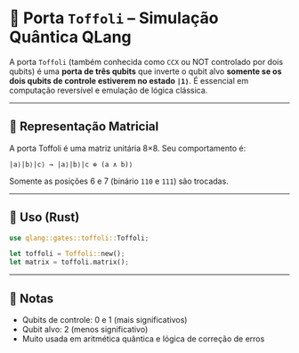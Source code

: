 # 🎯 Porta `Toffoli` – Simulação Quântica QLang

A porta `Toffoli` (também conhecida como `CCX` ou NOT controlado por dois qubits) é uma **porta de três qubits** que inverte o qubit alvo **somente se os dois qubits de controle estiverem no estado `|1⟩`**. É essencial em computação reversível e emulação de lógica clássica.

---

## 📐 Representação Matricial

A porta Toffoli é uma matriz unitária 8×8. Seu comportamento é:

```
|a⟩|b⟩|c⟩ → |a⟩|b⟩|c ⊕ (a ∧ b)⟩
```

Somente as posições 6 e 7 (binário `110` e `111`) são trocadas.

---

## 🧰 Uso (Rust)

```rust
use qlang::gates::toffoli::Toffoli;

let toffoli = Toffoli::new();
let matrix = toffoli.matrix();
```

---

## 📎 Notas

- Qubits de controle: 0 e 1 (mais significativos)
- Qubit alvo: 2 (menos significativo)
- Muito usada em aritmética quântica e lógica de correção de erros
